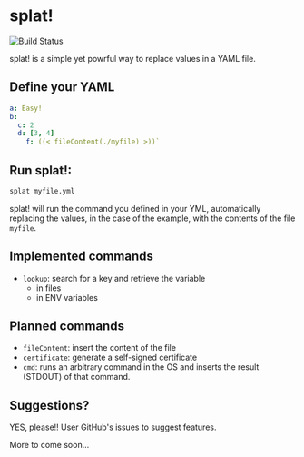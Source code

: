 # splat!

[![Build Status](https://travis-ci.org/eljuanchosf/splat.svg?branch=master)](https://travis-ci.org/eljuanchosf/splat)

splat! is a simple yet powrful way to replace values in a YAML file.

## Define your YAML

```yaml
a: Easy!
b:
  c: 2
  d: [3, 4]
    f: ((< fileContent(./myfile) >))`
```

## Run splat!:

```sh
splat myfile.yml
```

splat! will run the command you defined in your YML, automatically replacing the values, in the case of the example, with the contents of the file `myfile`.

## Implemented commands

* `lookup`: search for a key and retrieve the variable
  * in files
  * in ENV variables

## Planned commands

* `fileContent`: insert the content of the file
* `certificate`: generate a self-signed certificate
* `cmd`: runs an arbitrary command in the OS and inserts the result (STDOUT) of that command.

## Suggestions?

YES, please!!
User GitHub's issues to suggest features.

More to come soon...

